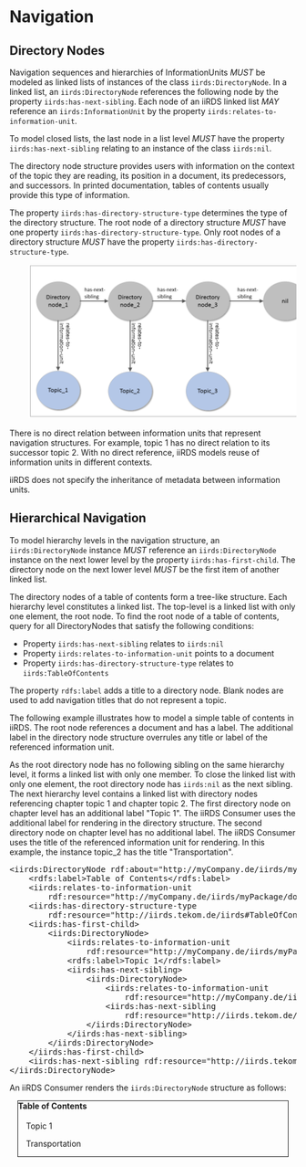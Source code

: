 
# Navigation

## Directory Nodes

Navigation sequences and hierarchies of InformationUnits <em title="MUST in RFC 2119 context" class="rfc2119">MUST</em> be modeled as linked lists of instances of the class `iirds:DirectoryNode`. In a linked list, an `iirds:DirectoryNode` references the following node by the property `iirds:has-next-sibling`. Each node of an iiRDS linked list <em title="MAY in RFC 2119 context" class="rfc2119">MAY</em> reference an `iirds:InformationUnit` by the property `iirds:relates-to-information-unit`.

To model closed lists, the last node in a list level <em title="MUST in RFC 2119 context" class="rfc2119">MUST</em> have the property `iirds:has-next-sibling` relating to an instance of the class `iirds:nil`\.

<aside class="example" title="Use cases for directory structures">

The directory node structure provides users with information on the context of the topic they are reading, its position in a document, its predecessors, and successors. In printed documentation, tables of contents usually provide this type of information.

</aside>

The property `iirds:has-directory-structure-type` determines the type of the directory structure. The root node of a directory structure <em title="MUST in RFC 2119 context" class="rfc2119">MUST</em> have one property `iirds:has-directory-structure-type`. Only root nodes of a directory structure <em title="MUST in RFC 2119 context" class="rfc2119">MUST</em> have the property `iirds:has-directory-structure-type`.

<pre class="example">
    <img src="../../images/directoryStructure2.png" width="max-width"/>
</pre>

<div class='note'>
    <p>
        There is no direct relation between information units that represent navigation structures. For example, topic 1 has no direct relation to its successor topic 2. With no direct reference, iiRDS models reuse of information units in different contexts.
    </p>
</div>

<div class='note'>
    <p>
		iiRDS does not specify the inheritance of metadata between information units.
	</p>
</div>

## Hierarchical Navigation
To model hierarchy levels in the navigation structure, an `iirds:DirectoryNode` instance <em title="MUST in RFC 2119 context" class="rfc2119">MUST</em> reference an `iirds:DirectoryNode` instance on the next lower level by the property `iirds:has-first-child`. The directory node on the next lower level <em title="MUST in RFC 2119 context" class="rfc2119">MUST</em> be the first item of another linked list.

<aside class="example" title="Table of contents">

The directory nodes of a table of contents form a tree-like structure. Each hierarchy level constitutes a linked list. The top-level is a linked list with only one element, the root node. To find the root node of a table of contents, query for all DirectoryNodes that satisfy the following conditions:

- Property `iirds:has-next-sibling` relates to `iirds:nil`
- Property `iirds:relates-to-information-unit` points to a document
- Property `iirds:has-directory-structure-type` relates to `iirds:TableOfContents`

</aside>

The property `rdfs:label` adds a title to a directory node\. Blank nodes are used to add navigation titles that do not represent a topic\.

<aside class="example" title="Table of contents">

The following example illustrates how to model a simple table of contents in iiRDS. The root node references a document and has a label. The additional label in the directory node structure overrules any title or label of the referenced information unit.

As the root directory node has no following sibling on the same hierarchy level, it forms a linked list with only one member\. To close the linked list with only one element, the root directory node has `iirds:nil` as the next sibling\. The next hierarchy level contains a linked list with directory nodes referencing chapter topic 1 and chapter topic 2\. The first directory node on chapter level has an additional label "Topic 1"\. The iiRDS Consumer uses the additional label for rendering in the directory structure\. The second directory node on chapter level has no additional label\. The iiRDS Consumer uses the title of the referenced information unit for rendering\. In this example, the instance topic\_2 has the title "Transportation"\.


<pre>
&lt;iirds:DirectoryNode rdf:about="http://myCompany.de/iirds/myPackage/manual_1"&gt;
    &lt;rdfs:label&gt;Table of Contents&lt;/rdfs:label&gt;
    &lt;iirds:relates-to-information-unit 
        rdf:resource="http://myCompany.de/iirds/myPackage/document"/&gt;  
    &lt;iirds:has-directory-structure-type 
        rdf:resource="http://iirds.tekom.de/iirds#TableOfContents" /&gt;
    &lt;iirds:has-first-child&gt;
        &lt;iirds:DirectoryNode&gt;
            &lt;iirds:relates-to-information-unit 
                rdf:resource="http://myCompany.de/iirds/myPackage/topic_1"/&gt;
            &lt;rdfs:label&gt;Topic 1&lt;/rdfs:label&gt;
            &lt;iirds:has-next-sibling&gt;
                &lt;iirds:DirectoryNode&gt;
                    &lt;iirds:relates-to-information-unit
                        rdf:resource="http://myCompany.de/iirds/myPackage/topic_2"/&gt;
                    &lt;iirds:has-next-sibling 
                        rdf:resource="http://iirds.tekom.de/iirds#nil"/&gt;
                &lt;/iirds:DirectoryNode&gt;
            &lt;/iirds:has-next-sibling&gt;            
        &lt;/iirds:DirectoryNode&gt;
    &lt;/iirds:has-first-child&gt;
    &lt;iirds:has-next-sibling rdf:resource="http://iirds.tekom.de/iirds#nil"/&gt;
&lt;/iirds:DirectoryNode&gt;
</pre>

An iiRDS Consumer renders the `iirds:DirectoryNode` structure as follows:

<div style="border-style:solid;border-width:0.5pt;margin:1em;">
    <h4 style="margin-top:0pt">Table of Contents</h4>
    <div style="margin-left:1em;">
        <p>Topic 1</p>
        <p>Transportation </p>
    </div>
</div>

</aside>

